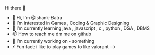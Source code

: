 Hi there 👋

- 👋 Hi, I’m @Ishank-Batra
- 👀 I’m interested in Games , Coding & Graphic Designing 
- 🌱 I’m currently learning java , javascript , c , python , DSA , DBMS
- 📫 How to reach me dm me on github
- 🔭 I’m currently working on - something
- ⚡ Fun fact: i like to play games to like valorant
-->
